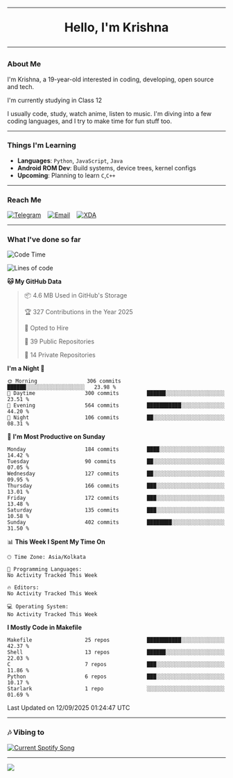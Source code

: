 <h1 align="center"><hr>Hello, I'm Krishna<hr></h1>

### About Me

I'm Krishna, a 19-year-old interested in coding, developing, open source and tech.

I'm currently studying in Class 12

I usually code, study, watch anime, listen to music. I'm diving into a few coding languages, and I try to make time for fun stuff too.

---

### Things I'm Learning

- **Languages**: `Python`, `JavaScript`, `Java`
- **Android ROM Dev**: Build systems, device trees, kernel configs
- **Upcoming**: Planning to learn `C`,`C++`
 
---

### Reach Me
<a href="https://telegram.me/pure_soul_kk"><img src="https://img.shields.io/badge/Telegram-2CA5E0?style=flat-square&logo=telegram&logoColor=white" alt="Telegram"/></a>&nbsp;&nbsp;&nbsp;
<a href="mailto:krishnakripa34567@gmail.com"><img src="https://img.shields.io/badge/Email-D14836?style=flat-square&logo=gmail&logoColor=white" alt="Email"/></a>&nbsp;&nbsp;&nbsp;
<a href="https://xdaforums.com/m/pure-soul-kk.12553929/"><img src="https://img.shields.io/badge/XDA-F59714?style=flat-square&logo=xda-developers&logoColor=white" alt="XDA"/></a>

---

### What I've done so far

<!--START_SECTION:waka-->
![Code Time](http://img.shields.io/badge/Code%20Time-10%20hrs%209%20mins-blue)

![Lines of code](https://img.shields.io/badge/From%20Hello%20World%20I%27ve%20Written-328.3%20thousand%20lines%20of%20code-blue)

**🐱 My GitHub Data** 

> 📦 4.6 MB Used in GitHub's Storage 
 > 
> 🏆 327 Contributions in the Year 2025
 > 
> 💼 Opted to Hire
 > 
> 📜 39 Public Repositories 
 > 
> 🔑 14 Private Repositories 
 > 
**I'm a Night 🦉** 

```text
🌞 Morning                306 commits         ██████░░░░░░░░░░░░░░░░░░░   23.98 % 
🌆 Daytime                300 commits         ██████░░░░░░░░░░░░░░░░░░░   23.51 % 
🌃 Evening                564 commits         ███████████░░░░░░░░░░░░░░   44.20 % 
🌙 Night                  106 commits         ██░░░░░░░░░░░░░░░░░░░░░░░   08.31 % 
```
📅 **I'm Most Productive on Sunday** 

```text
Monday                   184 commits         ████░░░░░░░░░░░░░░░░░░░░░   14.42 % 
Tuesday                  90 commits          ██░░░░░░░░░░░░░░░░░░░░░░░   07.05 % 
Wednesday                127 commits         ██░░░░░░░░░░░░░░░░░░░░░░░   09.95 % 
Thursday                 166 commits         ███░░░░░░░░░░░░░░░░░░░░░░   13.01 % 
Friday                   172 commits         ███░░░░░░░░░░░░░░░░░░░░░░   13.48 % 
Saturday                 135 commits         ███░░░░░░░░░░░░░░░░░░░░░░   10.58 % 
Sunday                   402 commits         ████████░░░░░░░░░░░░░░░░░   31.50 % 
```


📊 **This Week I Spent My Time On** 

```text
🕑︎ Time Zone: Asia/Kolkata

💬 Programming Languages: 
No Activity Tracked This Week

🔥 Editors: 
No Activity Tracked This Week

💻 Operating System: 
No Activity Tracked This Week
```

**I Mostly Code in Makefile** 

```text
Makefile                 25 repos            ███████████░░░░░░░░░░░░░░   42.37 % 
Shell                    13 repos            ██████░░░░░░░░░░░░░░░░░░░   22.03 % 
C                        7 repos             ███░░░░░░░░░░░░░░░░░░░░░░   11.86 % 
Python                   6 repos             ███░░░░░░░░░░░░░░░░░░░░░░   10.17 % 
Starlark                 1 repo              ░░░░░░░░░░░░░░░░░░░░░░░░░   01.69 % 
```




 Last Updated on 12/09/2025 01:24:47 UTC
<!--END_SECTION:waka-->

---

### 🎶 Vibing to

<a href="https://open.spotify.com/user/6y2iwhip99wg1mgyrl7gyphpq">
  <img
    src="https://puresoulkk.pythonanywhere.com?theme=dark&eq_color=rainbow"
    alt="Current Spotify Song"
  />
</a>

---

<img src="https://komarev.com/ghpvc/?username=pure-soul-kk&label=Profile%20Views&color=000000&style=flat">

